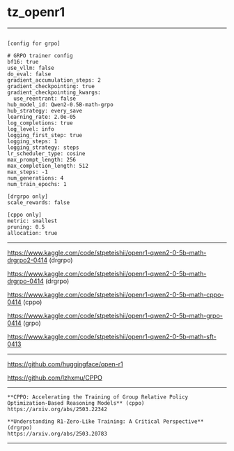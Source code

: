 # tz_openr1

---

```

[config for grpo]

# GRPO trainer config
bf16: true
use_vllm: false
do_eval: false
gradient_accumulation_steps: 2
gradient_checkpointing: true
gradient_checkpointing_kwargs:
  use_reentrant: false
hub_model_id: Qwen2-0.5B-math-grpo
hub_strategy: every_save
learning_rate: 2.0e-05
log_completions: true
log_level: info
logging_first_step: true
logging_steps: 1
logging_strategy: steps
lr_scheduler_type: cosine
max_prompt_length: 256
max_completion_length: 512
max_steps: -1
num_generations: 4
num_train_epochs: 1

[drgrpo only]
scale_rewards: false

[cppo only]
metric: smallest
pruning: 0.5 
allocation: true

```

---

https://www.kaggle.com/code/stpeteishii/openr1-qwen2-0-5b-math-drgrpo2-0414 (drgrpo)

https://www.kaggle.com/code/stpeteishii/openr1-qwen2-0-5b-math-drgrpo-0414 (drgrpo)

https://www.kaggle.com/code/stpeteishii/openr1-qwen2-0-5b-math-cppo-0414 (cppo)

https://www.kaggle.com/code/stpeteishii/openr1-qwen2-0-5b-math-grpo-0414 (grpo)

https://www.kaggle.com/code/stpeteishii/openr1-qwen2-0-5b-math-sft-0413

---

https://github.com/huggingface/open-r1

https://github.com/lzhxmu/CPPO

---

```
**CPPO: Accelerating the Training of Group Relative Policy Optimization-Based Reasoning Models** (cppo)
https://arxiv.org/abs/2503.22342

**Understanding R1-Zero-Like Training: A Critical Perspective** (drgrpo)
https://arxiv.org/abs/2503.20783
```

---
